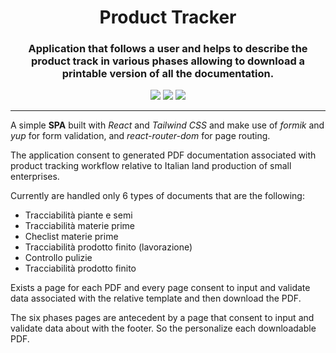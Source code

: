<h1 align="center"> Product Tracker </h1>
<h3 align="center"> Application that follows a user and helps to describe the product track in various phases allowing to download a printable version of all the documentation. </h3>


<p align="center" >
  <img src="https://img.shields.io/badge/React-20232A?style=for-the-badge&logo=react&logoColor=61DAFB" />
  <img src="https://img.shields.io/badge/JavaScript-F7DF1E?style=for-the-badge&logo=javascript&logoColor=black" />
  <img src="https://img.shields.io/badge/Tailwind_CSS-38B2AC?style=for-the-badge&logo=tailwind-css&logoColor=white" />
</p>

---

A simple <strong>SPA</strong> built with <i>React</i> and <i>Tailwind CSS</i> and make use of <i>formik</i> and <i>yup</i> for form validation, and <i>react-router-dom</i> for page routing. 

The application consent to generated PDF documentation associated with product tracking workflow relative to Italian land production of small enterprises.

Currently are handled only 6 types of documents that are the following:

<ul>
  <li>Tracciabilità piante e semi</li>
  <li>Tracciabilità materie prime</li>
  <li>Checlist materie prime</li>
  <li>Tracciabilità prodotto finito (lavorazione)</li>
  <li>Controllo pulizie</li>
  <li>Tracciabilità prodotto finito</li>
</ul>

Exists a page for each PDF and every page consent to input and validate data associated with the relative template and then download the PDF.

The six phases pages are antecedent by a page that consent to input and validate data about with the footer. So the personalize each downloadable PDF.
